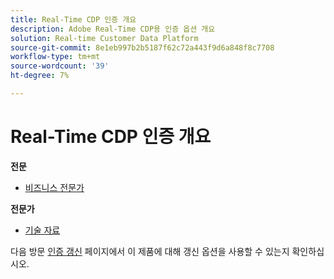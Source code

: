 ```yaml
---
title: Real-Time CDP 인증 개요
description: Adobe Real-Time CDP용 인증 옵션 개요
solution: Real-time Customer Data Platform
source-git-commit: 8e1eb997b2b5187f62c72a443f9d6a848f8c7708
workflow-type: tm+mt
source-wordcount: '39'
ht-degree: 7%

---
```


# Real-Time CDP 인증 개요

**전문**

* [비즈니스 전문가](/help/certifications/rtcdp/rtcdp-p-business.md) <!--AD0-E602-->

**전문가**

* [기술 자료](/help/certifications/rtcdp/rtcdp-e-technical.md) <!--AD0-E600 and E601-->

다음 방문 [인증 갱신](/help/certifications/renew.md) 페이지에서 이 제품에 대해 갱신 옵션을 사용할 수 있는지 확인하십시오.
